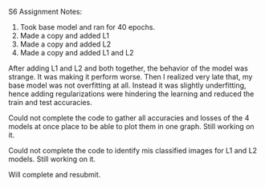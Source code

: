 S6 Assignment Notes:

1. Took base model and ran for 40 epochs.
2. Made a copy and added L1
3. Made a copy and added L2
4. Made a copy and added L1 and L2

After adding L1 and L2 and both together, the behavior of the model was strange. It was making it perform worse. Then I realized very late that, my base model was not overfitting at all. Instead it was slightly underfitting, hence adding regularizations were hindering the learning and reduced the train and test accuracies.

Could not complete the code to gather all accuracies and losses of the 4 models at once place to be able to plot them in one graph. Still working on it.

Could not complete the code to identify mis classified images for L1 and L2 models. Still working on it.

Will complete and resubmit.
